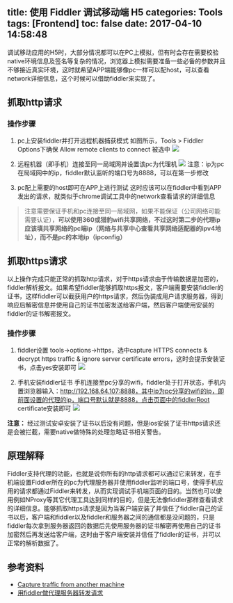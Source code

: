 title: 使用 Fiddler 调试移动端 H5
categories: Tools
tags: [Frontend]
toc: false
date: 2017-04-10 14:58:48
---


调试移动应用的H5时，大部分情况都可以在PC上模拟，但有时会存在需要校验native环境信息及签名等复杂的情况，浏览器上模拟需要准备一些必备的参数并且不够接近真实环境，这时就希望APP端能够像pc一样可以配host，可以查看network详细信息，这个时候可以借助fiddler来实现了。<!-- more-->


## 抓取http请求

### 操作步骤
1. pc上安装fiddler并打开远程机器捕获模式
如图所示，Tools > Fiddler Options下确保 Allow remote clients to connect 被选中
![](http://ochyazsr6.bkt.clouddn.com/201704101432_963.jpg)

2. 远程机器（即手机）连接至同一局域网并设置该pc为代理机
![](http://ochyazsr6.bkt.clouddn.com/201704101327_739.jpg)
注意：ip为pc在局域网中的ip，fiddler默认监听的端口号为8888，可以在第一步修改

3. pc配上需要的host即可在APP上进行测试
这时应该可以在fiddler中看到APP发出的请求，就类似于chrome调试工具中的network查看请求的详细信息

>注意需要保证手机和pc连接至同一局域网，如果不能保证（公司网络可能需要认证），**可以使用360或猎豹wifi共享网络，不过这时第二步的代理ip应该填共享网络的pc端ip（网络与共享中心查看共享网络适配器的ipv4地址），而不是pc的本地ip（ipconfig）**


## 抓取https请求
以上操作完成只能正常的抓取http请求，对于https请求由于传输数据是加密的，fiddler解析报文。如果希望fiddler能够抓取https报文，客户端需要安装fiddler的证书，这样fiddler可以截获用户的https请求，然后伪装成用户请求服务器，得到响应后解密信息并使用自己的证书加密发送给客户端，然后客户端使用安装的fiddler的证书解密报文。

### 操作步骤

1. fiddler设置
tools->options->https，选中capture HTTPS connects & decrypt https traffic & ignore server certificate errors，这时会提示安装证书，点击yes安装即可
![](http://7xry05.com1.z0.glb.clouddn.com/201705081657_866.png)

2. 手机安装fiddler证书
手机连接至pc分享的wifi，fiddler处于打开状态，手机内置浏览器输入：http://192.168.64.107:8888，其中ip为pc分享的wifi的ip，即前面设置的代理的ip，端口号默认就是8888，点击页面中的fiddlerRoot certificate安装即可
![](http://7xry05.com1.z0.glb.clouddn.com/201705081658_54.png)

**注意：** 经过测试安卓安装了证书以后没有问题，但是ios安装了证书https请求还是会被拦截，需要native做特殊的处理忽略证书相关警告。


## 原理解释
Fiddler支持代理的功能，也就是说你所有的http请求都可以通过它来转发，在手机端设置Fiddler所在的pc为代理服务器并使用fiddler监听的端口号，使得手机应用的请求都通过Fiddler来转发，从而实现调试手机端页面的目的。当然也可以使用例如NProxy等其它代理工具达到同样的目的，但是无法像fiddler那样查看请求的详细信息。能够抓取https请求是因为当客户端安装了并信任了fiddler自己的证书以后，客户端和fiddler以及fiddler和服务器之间的通信都是没问题的，只是fiddler每次拿到服务器返回的数据后先使用服务器的证书解密再使用自己的证书加密然后再发送给客户端，这时由于客户端安装并信任了fiddler的证书，并可以正常的解析数据了。

## 参考资料
- [Capture traffic from another machine](http://docs.telerik.com/fiddler/configure-fiddler/tasks/MonitorRemoteMachine)
- [用fiddler做代理服务器转发请求](http://blog.csdn.net/sb___itfk/article/details/45250771)